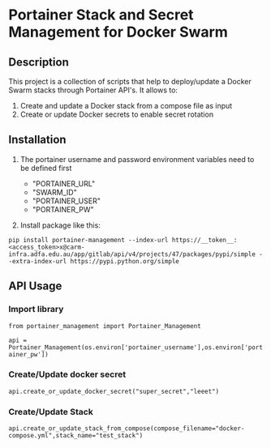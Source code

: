 # Portainer Stack and Secret Management for Docker Swarm

## Description
This project is a collection of scripts that help to deploy/update a Docker Swarm stacks through Portainer API's. 
It allows to: 
1. Create and update a Docker stack from a compose file as input 
2. Create or update Docker secrets to enable secret rotation
## Installation
1. The portainer username and password environment variables need to be defined first
    - "PORTAINER_URL"
    - "SWARM_ID"
    - "PORTAINER_USER"
    - "PORTAINER_PW"

2. Install package like this:

`pip install portainer-management --index-url https://__token__:<access_token>x@carm-infra.adfa.edu.au/app/gitlab/api/v4/projects/47/packages/pypi/simple --extra-index-url https://pypi.python.org/simple`


## API Usage

### Import library
`
from portainer_management import Portainer_Management
`

`
api = Portainer_Management(os.environ['portainer_username'],os.environ['portainer_pw'])
`

### Create/Update docker secret

`
api.create_or_update_docker_secret("super_secret","leeet")
`

### Create/Update Stack
`
api.create_or_update_stack_from_compose(compose_filename="docker-compose.yml",stack_name="test_stack")
`

